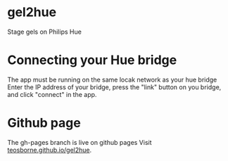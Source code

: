 # gel2hue
Stage gels on Philips Hue

# Connecting your Hue bridge
The app must be running on the same locak network as your hue bridge
Enter the IP address of your bridge, press the "link" button on you bridge, and click "connect" in the app.

# Github page
The gh-pages branch is live on github pages
Visit [teosborne.github.io/gel2hue](http://teosborne.github.io/gel2hue).

